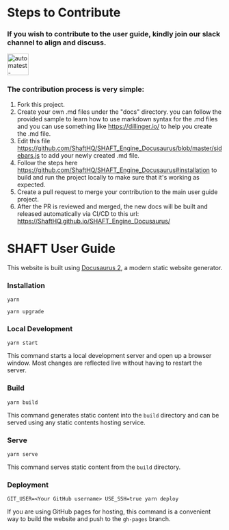 # Steps to Contribute

### If you wish to contribute to the user guide, kindly join our slack channel to align and discuss.
<a href="https://join.slack.com/t/automatest-workspace/shared_invite/zt-oii5i2gg-0ZGnih_Y34NjK7QqDn01Dw" target="_blank"><img src="https://a.slack-edge.com/80588/marketing/img/icons/icon_slack_hash_colored.png" alt="automatest-workspace" width="50" height="50"/></a>

### The contribution process is very simple:
1. Fork this project.
2. Create your own .md files under the "docs" directory. you can follow the provided sample to learn how to use markdown syntax for the .md files and you can use something like https://dillinger.io/ to help you create the .md file.
3. Edit this file https://github.com/ShaftHQ/SHAFT_Engine_Docusaurus/blob/master/sidebars.js to add your newly created .md file.
4. Follow the steps here https://github.com/ShaftHQ/SHAFT_Engine_Docusaurus#installation to build and run the project locally to make sure that it's working as expected.
5. Create a pull request to merge your contribution to the main user guide project.
6. After the PR is reviewed and merged, the new docs will be built and released automatically via CI/CD to this url: https://ShaftHQ.github.io/SHAFT_Engine_Docusaurus/

# SHAFT User Guide

This website is built using [Docusaurus 2](https://docusaurus.io/), a modern static website generator.

### Installation

```shell
yarn
```
```shell
yarn upgrade
```

### Local Development

```shell
yarn start
```

This command starts a local development server and open up a browser window. Most changes are reflected live without having to restart the server.

### Build

```shell
yarn build
```

This command generates static content into the `build` directory and can be served using any static contents hosting service.

### Serve

```shell
yarn serve
```

This command serves static content from the `build` directory.

### Deployment

```shell
GIT_USER=<Your GitHub username> USE_SSH=true yarn deploy
```

If you are using GitHub pages for hosting, this command is a convenient way to build the website and push to the `gh-pages` branch.